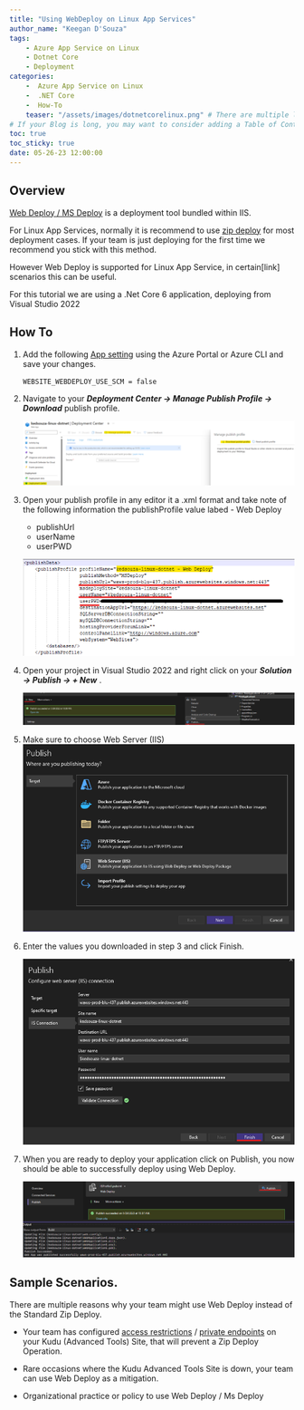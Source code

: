 ```yaml
---
title: "Using WebDeploy on Linux App Services"
author_name: "Keegan D'Souza"
tags:
    - Azure App Service on Linux
    - Dotnet Core
    - Deployment
categories:
    -  Azure App Service on Linux
    -  .NET Core
    -  How-To
    teaser: "/assets/images/dotnetcorelinux.png" # There are multiple logos that can be used in "/assets/images" if you choose to add one.
# If your Blog is long, you may want to consider adding a Table of Contents by adding the following two settings.
toc: true
toc_sticky: true
date: 05-26-23 12:00:00
---
```


## Overview

[Web Deploy / MS Deploy](https://www.iis.net/downloads/microsoft/web-deploy)  is a deployment tool bundled within IIS.

For Linux App Services, normally it is recommend to use [zip deploy](https://learn.microsoft.com/en-us/azure/app-service/deploy-zip?tabs=cli) for most deployment cases. If your team is just deploying for the first time we recommend you stick with this method. 

However Web Deploy is supported for Linux App Service, in certain[link] scenarios this can be useful. 

For this tutorial we are using a .Net Core 6 application, deploying from Visual Studio 2022

## How To

1. Add the following [App setting](https://learn.microsoft.com/en-us/azure/app-service/configure-common?tabs=portal) using the Azure Portal or Azure CLI and save your changes.

   ```
   WEBSITE_WEBDEPLOY_USE_SCM = false
   ```
2. Navigate to your ***Deployment Center -> Manage Publish Profile -> Download*** publish profile.

     ![Download Publish Profile](/media/2023/05/linux-web-deploy-1.png)

3. Open your publish profile in any editor it a .xml format and take note of the following information the publishProfile value labed <your app service name> - Web Deploy
    - publishUrl
    - userName
    - userPWD

    ![Publish Profile Values](/media/2023/05/linux-web-deploy-2.png)

4. Open your project in Visual Studio 2022 and right click on your ***Solution -> Publish -> + New*** .

     ![Publish Profile VS New](/media/2023/05/linux-web-deploy-3.png)

5. Make sure to choose Web Server (IIS)
    ![Publish Profile VS Web Server Selection](/media/2023/05/linux-web-deploy-4.png)

6. Enter the values you downloaded in step 3 and click Finish. 

    ![Publish Profile VS Enter Config](/media/2023/05/linux-web-deploy-5.png)

7. When you are ready to deploy your application click on Publish, you now should be able to successfully deploy using Web Deploy.

    ![Publish Profile VS Enter Config](/media/2023/05/linux-web-deploy-6.png)

## Sample Scenarios.  

There are multiple reasons why your team might use Web Deploy instead of the Standard Zip Deploy. 

- Your team has configured [access restrictions](https://learn.microsoft.com/en-us/azure/app-service/app-service-ip-restrictions?tabs=azurecli) / [private endpoints](https://learn.microsoft.com/en-us/azure/app-service/networking/private-endpoint) on your Kudu (Advanced Tools) Site, that will prevent a Zip Deploy Operation.

- Rare occasions where the Kudu Advanced Tools Site is down, your team can use Web Deploy as a mitigation. 

- Organizational practice or policy to use Web Deploy / Ms Deploy